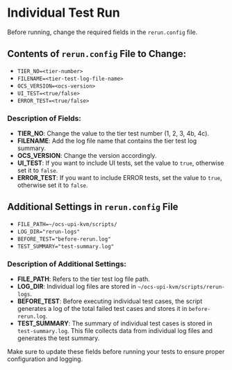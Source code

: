 # Individual Test Run

Before running, change the required fields in the `rerun.config` file.

## Contents of `rerun.config` File to Change:

- `TIER_NO=<tier-number>`  
- `FILENAME=<tier-test-log-file-name>`  
- `OCS_VERSION=<ocs-version>`  
- `UI_TEST=<true/false>`  
- `ERROR_TEST=<true/false>`  

### Description of Fields:

- **TIER_NO**: Change the value to the tier test number (1, 2, 3, 4b, 4c).
- **FILENAME**: Add the log file name that contains the tier test log summary.
- **OCS_VERSION**: Change the version accordingly.
- **UI_TEST**: If you want to include UI tests, set the value to `true`, otherwise set it to `false`.
- **ERROR_TEST**: If you want to include ERROR tests, set the value to `true`, otherwise set it to `false`.

## Additional Settings in `rerun.config` File

- `FILE_PATH=~/ocs-upi-kvm/scripts/`
- `LOG_DIR="rerun-logs"`
- `BEFORE_TEST="before-rerun.log"`
- `TEST_SUMMARY="test-summary.log"`

### Description of Additional Settings:

- **FILE_PATH**: Refers to the tier test log file path.
- **LOG_DIR**: Individual log files are stored in `~/ocs-upi-kvm/scripts/rerun-logs`.
- **BEFORE_TEST**: Before executing individual test cases, the script generates a log of the total failed test cases and stores it in `before-rerun.log`.
- **TEST_SUMMARY**: The summary of individual test cases is stored in `test-summary.log`. This file collects data from individual log files and generates the test summary.

Make sure to update these fields before running your tests to ensure proper configuration and logging.
